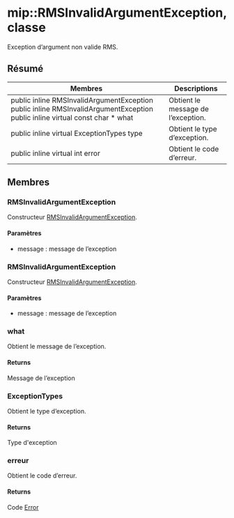 # <a name="class-miprmsinvalidargumentexception"></a>mip::RMSInvalidArgumentException, classe 
Exception d’argument non valide RMS.
## <a name="summary"></a>Résumé
 Membres                        | Descriptions                                
--------------------------------|---------------------------------------------
public inline  RMSInvalidArgumentException public inline  RMSInvalidArgumentException public inline virtual const char * what | Obtient le message de l’exception.
public inline virtual ExceptionTypes type | Obtient le type d’exception.
public inline virtual int error | Obtient le code d’erreur.
## <a name="members"></a>Membres
### <a name="rmsinvalidargumentexception"></a>RMSInvalidArgumentException
Constructeur [RMSInvalidArgumentException](#classmip_1_1_r_m_s_invalid_argument_exception).
#### <a name="parameters"></a>Paramètres
* message : message de l’exception
### <a name="rmsinvalidargumentexception"></a>RMSInvalidArgumentException
Constructeur [RMSInvalidArgumentException](#classmip_1_1_r_m_s_invalid_argument_exception).
#### <a name="parameters"></a>Paramètres
* message : message de l’exception
### <a name="what"></a>what
Obtient le message de l’exception.
#### <a name="returns"></a>Returns
Message de l’exception
### <a name="exceptiontypes"></a>ExceptionTypes
Obtient le type d’exception.
#### <a name="returns"></a>Returns
Type d'exception
### <a name="error"></a>erreur
Obtient le code d’erreur.
#### <a name="returns"></a>Returns
Code [Error](#classmip_1_1_error)